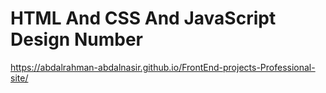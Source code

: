# HTML And CSS And JavaScript Design Number

https://abdalrahman-abdalnasir.github.io/FrontEnd-projects-Professional-site/
